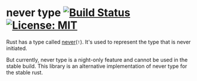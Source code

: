 # never type [![Build Status](https://travis-ci.com/CodeChain-io/rust-never-type.svg?branch=master)](https://travis-ci.com/CodeChain-io/rust-never-type) [![License: MIT](https://img.shields.io/badge/License-MIT-yellow.svg)](https://opensource.org/licenses/MIT)
Rust has a type called [never](https://doc.rust-lang.org/std/primitive.never.html)(`!`).
It's used to represent the type that is never initiated.

But currently, never type is a night-only feature and cannot be used in the stable build.
This library is an alternative implementation of never type for the stable rust.
